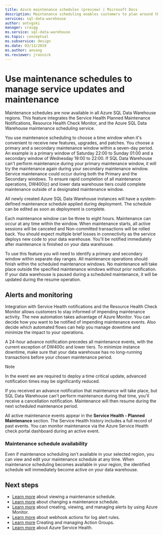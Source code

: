 ```yaml
---
title: Azure maintenance schedules (preview) | Microsoft Docs
description: Maintenance scheduling enables customers to plan around the necessary scheduled maintenance events that the Azure SQL Data Warehouse service uses to roll out new features, upgrades, and patches.  
services: sql-data-warehouse
author: antvgski
manager: craigg
ms.service: sql-data-warehouse
ms.topic: conceptual
ms.subservice: design
ms.date: 03/13/2019
ms.author: anvang
ms.reviewer: jrasnick
---
```


# Use maintenance schedules to manage service updates and maintenance

Maintenance schedules are now available in all Azure SQL Data Warehouse regions. This feature integrates the Service Health Planned Maintenance Notifications, Resource Health Check Monitor, and the Azure SQL Data Warehouse maintenance scheduling service.

You use maintenance scheduling to choose a time window when it's convenient to receive new features, upgrades, and patches. You choose a primary and a secondary maintenance window within a seven-day period. An example is a primary window of Saturday 22:00 to Sunday 01:00 and a secondary window of Wednesday 19:00 to 22:00. If SQL Data Warehouse can't perform maintenance during your primary maintenance window, it will try the maintenance again during your secondary maintenance window. Service maintenance could occur during both the Primary and the Secondary windows. To ensure rapid completion of all maintenance operations, DW400(c) and lower data warehouse tiers could complete maintenance outside of a designated maintenance window.

All newly created Azure SQL Data Warehouse instances will have a system-defined maintenance schedule applied during deployment. The schedule can be edited as soon as deployment is complete.

Each maintenance window can be three to eight hours. Maintenance can occur at any time within the window. When maintenance starts, all active sessions will be canceled and Non-committed transactions will be rolled back. You should expect multiple brief losses in connectivity as the service deploys new code to your data warehouse. You'll be notified immediately after maintenance is finished on your data warehouse.

To use this feature you will need to identify a primary and secondary window within separate day ranges. All maintenance operations should finish within the scheduled maintenance windows. No maintenance will take place outside the specified maintenance windows without prior notification. If your data warehouse is paused during a scheduled maintenance, it will be updated during the resume operation.  

## Alerts and monitoring

Integration with Service Health notifications and the Resource Health Check Monitor allows customers to stay informed of impending maintenance activity. The new automation takes advantage of Azure Monitor. You can decide how you want to be notified of impending maintenance events. Also decide which automated flows can help you manage downtime and minimize the impact to your operations.

A 24-hour advance notification precedes all  maintenance events, with the current exception of DW400c and lower tiers. To minimize instance downtime, make sure that your data warehouse has no long-running transactions before your chosen maintenance period.

> [!NOTE]
> In the event we are required to deploy a time critical update, advanced notification times may be significantly reduced.

If you received an advance notification that maintenance will take place, but SQL Data Warehouse can't perform maintenance during that time, you'll receive a cancellation notification. Maintenance will then resume during the next scheduled maintenance period.

All active maintenance events appear in the **Service Health - Planned Maintenance** section. The Service Health history includes a full record of past events. You can monitor maintenance via the Azure Service Health check portal dashboard during an active event.

### Maintenance schedule availability

Even if maintenance scheduling isn't available in your selected region, you can view and edit your maintenance schedule at any time. When maintenance scheduling becomes available in your region, the identified schedule will immediately become active on your data warehouse.

## Next steps

- [Learn more](viewing-maintenance-schedule.md) about viewing a maintenance schedule.
- [Learn more](changing-maintenance-schedule.md) about changing a maintenance schedule.
- [Learn more](https://docs.microsoft.com/azure/monitoring-and-diagnostics/monitor-alerts-unified-usage) about creating, viewing, and managing alerts by using Azure Monitor.
- [Learn more](https://docs.microsoft.com/azure/monitoring-and-diagnostics/monitor-alerts-unified-log-webhook) about webhook actions for log alert rules.
- [Learn more](https://docs.microsoft.com/azure/monitoring-and-diagnostics/monitoring-action-groups) Creating and managing Action Groups.
- [Learn more](https://docs.microsoft.com/azure/service-health/service-health-overview) about Azure Service Health.
